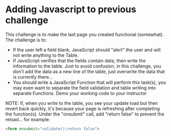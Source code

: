 # Adding Javascript to previous challenge

This challenge is to make the last page you created functional (somewhat).  The challenge is to:
* If the user left a field blank, JavaScript should "alert" the user and will not write anything to the Table.
* If JavaScript verifies that the fields contain data, then write the information to the table.  Just to avoid confusion, in this challenge, you don't add the data as a new line of the table, just overwrite the data that is currently there...
* You should write a JavaScript Function that will perform this task(s), you may even want to separate the field validation and table writing into separate Functions.
Demo your working code to your instructor

NOTE:
If, when you write to the table, you see your update load but then revert back quickly, it's because your page is refreshing after completing the function(s).  Under the "onsubmit" call, add "return false" to prevent the reload... for example:
```html
<form onsubmit="validate();return false">
```
<!-- just ending html in case I want to add more text later -->